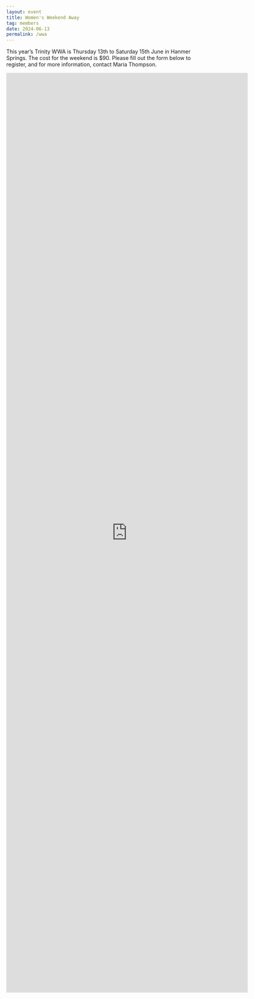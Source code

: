 ```yaml
---
layout: event
title: Women's Weekend Away
tag: members
date: 2024-06-13
permalink: /wwa
---
```


This year’s Trinity WWA is Thursday 13th to Saturday 15th June in Hanmer Springs. The cost for the weekend is $90. Please fill out the form below to register, and for more information, contact Maria Thompson.

<!--excerpt end-->

<iframe src="https://docs.google.com/forms/d/e/1FAIpQLSfx8z-XwWxKtVY-CbTuWPH-LpYiZXp52l9qXebf9KSew63Z6w/viewform?embedded=true" width="640" height="2432" frameborder="0" marginheight="0" marginwidth="0">Loading…</iframe>
